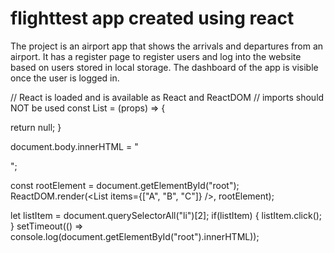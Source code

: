 # flighttest app created using react 

The project is an airport app that shows the arrivals and departures from an airport. It has a register page to register users and log into the website based on users stored in local storage. The dashboard of the app is visible once the user is logged in.





// React is loaded and is available as React and ReactDOM
// imports should NOT be used
const List = (props) => {
  
  return  null;
}

document.body.innerHTML = "<div id='root'> </div>";
  
const rootElement = document.getElementById("root");
ReactDOM.render(<List items={["A", "B", "C"]} />, rootElement);

let listItem = document.querySelectorAll("li")[2];
if(listItem) {
  listItem.click();
}
setTimeout(() => console.log(document.getElementById("root").innerHTML));